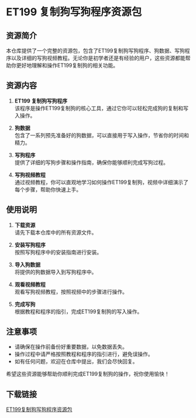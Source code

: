# ET199 复制狗写狗程序资源包

## 资源简介

本仓库提供了一个完整的资源包，包含了ET199复制狗写狗程序、狗数据、写狗程序以及详细的写狗视频教程。无论你是初学者还是有经验的用户，这些资源都能帮助你更好地理解和操作ET199复制狗的相关功能。

## 资源内容

1. **ET199 复制狗写狗程序**  
   该程序是操作ET199复制狗的核心工具，通过它你可以轻松完成狗的复制和写入操作。

2. **狗数据**  
   包含了一系列预先准备好的狗数据，可以直接用于写入操作，节省你的时间和精力。

3. **写狗程序**  
   提供了详细的写狗步骤和操作指南，确保你能够顺利完成写狗过程。

4. **写狗视频教程**  
   通过视频教程，你可以直观地学习如何操作ET199复制狗，视频中详细演示了每个步骤，帮助你快速上手。

## 使用说明

1. **下载资源**  
   请先下载本仓库中的所有资源文件。

2. **安装写狗程序**  
   按照写狗程序中的安装指南进行安装。

3. **导入狗数据**  
   将提供的狗数据导入到写狗程序中。

4. **观看视频教程**  
   观看写狗视频教程，按照视频中的步骤进行操作。

5. **完成写狗**  
   根据教程和程序的指引，完成ET199复制狗的写入操作。

## 注意事项

- 请确保在操作前备份好重要数据，以免数据丢失。
- 操作过程中请严格按照教程和程序的指引进行，避免误操作。
- 如有任何问题，欢迎在仓库中提出，我们会尽快回复。

希望这些资源能够帮助你顺利完成ET199复制狗的操作，祝你使用愉快！

## 下载链接

[ET199复制狗写狗程序资源包](https://pan.quark.cn/s/5aa366545591)